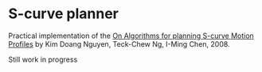 # S-curve planner

Practical implementation of the [On Algorithms for planning S-curve Motion Profiles](http://journals.sagepub.com/doi/full/10.5772/5652) by Kim Doang Nguyen, Teck-Chew Ng, I-Ming Chen, 2008.

Still work in progress
